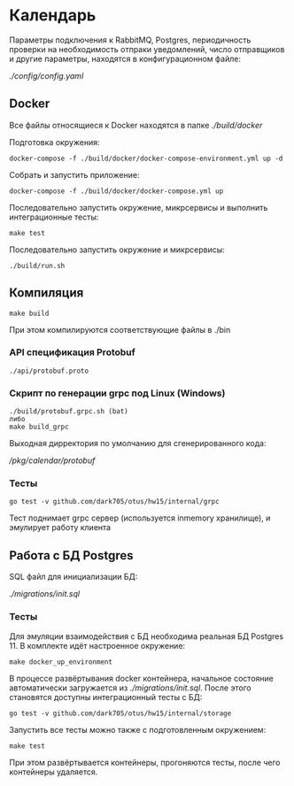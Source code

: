# Календарь
Параметры подключения к RabbitMQ, Postgres, периодичность проверки на необходимость отпраки уведомлений, число отправщиков и другие параметры, находятся в конфигурационном файле:

_./config/config.yaml_

## Docker
Все файлы относящиеся к Docker находятся в папке _./build/docker_

Подготовка окружения:

    docker-compose -f ./build/docker/docker-compose-environment.yml up -d
    
Собрать и запустить приложение:
    
    docker-compose -f ./build/docker/docker-compose.yml up
    
Последовательно запустить окружение, микрсервисы и выполнить интеграционные тесты:

    make test

Последовательно запустить окружение и микрсервисы:

    ./build/run.sh
        
## Компиляция
    make build
        
При этом компилируются соответствующие файлы в ./bin
      
### API cпецификация Protobuf
    ./api/protobuf.proto
    
### Скрипт по генерации grpc под Linux (Windows)
    ./build/protobuf.grpc.sh (bat)
    либо
    make build_grpc

Выходная дирректория по умолчанию для сгенерированного кода: 

_/pkg/calendar/protobuf_

### Тесты
    go test -v github.com/dark705/otus/hw15/internal/grpc
Тест поднимает grpc сервер (используется inmemory хранилище), и эмулирует работу клиента

## Работа с БД Postgres
SQL файл для инициализации БД:

_./migrations/init.sql_

### Тесты
Для эмуляции взаимодействия с БД необходима реальная БД Postgres 11.
В комплекте идёт настроенное окружение:

    make docker_up_environment
    
В процессе развёртывания docker контейнера, начальное состояние автоматически загружается из _./migrations/init.sql_.
После этого становятся доступны интеграционный тесты с БД:
    
    go test -v github.com/dark705/otus/hw15/internal/storage
    
Запустить все тесты можно также с подготовленным окружением:

    make test

При этом развёртывается контейнеры, прогоняются тесты, после чего контейнеры удаляется.
